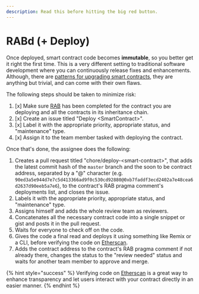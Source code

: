 ```yaml
---
description: Read this before hitting the big red button.
---
```


# RABd \(+ Deploy\)

Once deployed, smart contract code becomes **immutable**, so you better get it right the first time. This is a very different setting to traditional software development where you can continuously release fixes and enhancements. Although, there are [patterns for upgrading smart contracts](https://blog.trailofbits.com/2018/09/05/contract-upgrade-anti-patterns), they are anything but trivial, and can come with their own flaws.

The following steps should be taken to minimize risk:

1. [x] Make sure [RAB](rab.md) has been completed for the contract you are deploying and all the contracts in its inheritance chain.
2. [x] Create an issue titled "Deploy &lt;SmartContract&gt;".
3. [x] Label it with the appropriate priority, appropriate status, and "maintenance" type.
4. [x] Assign it to the team member tasked with deploying the contract.

Once that's done, the assignee does the following:

1. Creates a pull request titled "chore/deploy-&lt;smart-contract&gt;", that adds the latest commit hash of the `master` branch and the soon to be contract address, separated by a "@" character \(e.g. `90ed3a5e944d7e7c5d413366ad9f0c530cd92880@0xb7faddf3ecd2402a7e48cea6d2637d90eeb5a7e6`\), to the contract's RAB pragma comment's deployments list, and closes the issue.
2. Labels it with the appropriate priority, appropriate status, and "maintenance" type.
3. Assigns himself and adds the whole review team as reviewers.
4. Concatenates all the necessary contract code into a single snippet or gist and posts it in the pull request.
5. Waits for everyone to check off on the code.
6. Gives the code a final read and deploys it using something like Remix or a CLI, before verifying the code on [Etherscan](https://etherscan.io).
7. Adds the contract address to the contract's RAB pragma comment if not already there, changes the status to the "review needed" status and waits for another team member to approve and merge.

{% hint style="success" %}
Verifying code on [Etherscan](https://etherscan.io) is a great way to enhance transparency and let users interact with your contract directly in an easier manner.
{% endhint %}



